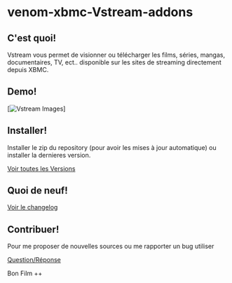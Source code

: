 venom-xbmc-Vstream-addons
=================

C'est quoi!
----------

Vstream vous permet de visionner ou télécharger les films, séries, mangas, documentaires, TV, ect.. disponible sur les sites de streaming directement depuis XBMC.

Demo!
----------

[![Vstream Images](http://img4.hostingpics.net/pics/128778Sanstitre1.jpg)]


Installer!
----------

Installer le zip du repository (pour avoir les mises à jour automatique) ou installer la dernieres version.

[Voir toutes les Versions](https://github.com/LordVenom/venom-xbmc-addons/releases)


Quoi de neuf!
----------

[Voir le changelog](https://github.com/LordVenom/venom-xbmc-addons/blob/master/plugin.video.vstream/changelog.txt)


Contribuer!
----------

Pour me proposer de nouvelles sources ou me rapporter un bug utiliser

[Question/Réponse](https://github.com/LordVenom/venom-xbmc-addons/issues)


Bon Film ++
